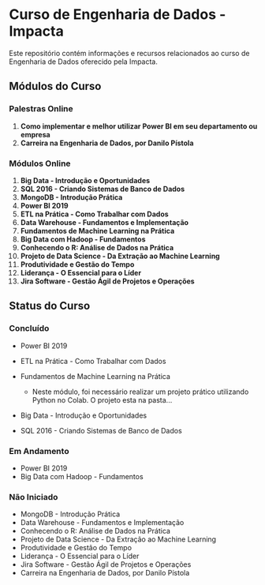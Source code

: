 # Curso de Engenharia de Dados - Impacta

Este repositório contém informações e recursos relacionados ao curso de Engenharia de Dados oferecido pela Impacta.

## Módulos do Curso

### Palestras Online

1. **Como implementar e melhor utilizar Power BI em seu departamento ou empresa**
2. **Carreira na Engenharia de Dados, por Danilo Pístola**

### Módulos Online

1. **Big Data - Introdução e Oportunidades**
2. **SQL 2016 - Criando Sistemas de Banco de Dados**
3. **MongoDB - Introdução Prática**
4. **Power BI 2019**
5. **ETL na Prática - Como Trabalhar com Dados**
6. **Data Warehouse - Fundamentos e Implementação**
7. **Fundamentos de Machine Learning na Prática**
8. **Big Data com Hadoop - Fundamentos**
9. **Conhecendo o R: Análise de Dados na Prática**
10. **Projeto de Data Science - Da Extração ao Machine Learning**
11. **Produtividade e Gestão do Tempo**
12. **Liderança - O Essencial para o Líder**
13. **Jira Software - Gestão Ágil de Projetos e Operações**

## Status do Curso

### Concluído
- Power BI 2019
- ETL na Prática - Como Trabalhar com Dados
- Fundamentos de Machine Learning na Prática
  - Neste módulo, foi necessário realizar um projeto prático utilizando Python no Colab. O projeto esta na pasta...
 
- Big Data - Introdução e Oportunidades
- SQL 2016 - Criando Sistemas de Banco de Dados

### Em Andamento
- Power BI 2019
- Big Data com Hadoop - Fundamentos

### Não Iniciado
- MongoDB - Introdução Prática
- Data Warehouse - Fundamentos e Implementação
- Conhecendo o R: Análise de Dados na Prática
- Projeto de Data Science - Da Extração ao Machine Learning
- Produtividade e Gestão do Tempo
- Liderança - O Essencial para o Líder
- Jira Software - Gestão Ágil de Projetos e Operações
- Carreira na Engenharia de Dados, por Danilo Pístola

